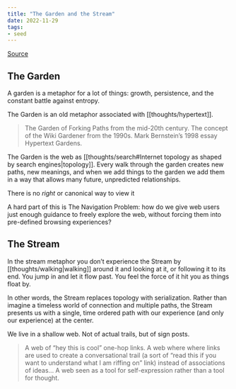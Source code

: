 ```yaml
---
title: "The Garden and the Stream"
date: 2022-11-29
tags:
- seed
---
```


[Source](https://hapgood.us/2015/10/17/the-garden-and-the-stream-a-technopastoral/)

## The Garden
A garden is a metaphor for a lot of things: growth, persistence, and the constant battle against entropy.

The Garden is an old metaphor associated with [[thoughts/hypertext]].

> The Garden of Forking Paths from the mid-20th century. The concept of the Wiki Gardener from the 1990s. Mark Bernstein’s 1998 essay Hypertext Gardens.

The Garden is the web as [[thoughts/search#Internet topology as shaped by search engines|topology]]. Every walk through the garden creates new paths, new meanings, and when we add things to the garden we add them in a way that allows many future, unpredicted relationships.

There is no *right* or canonical way to view it

A hard part of this is The Navigation Problem: how do we give web users just enough guidance to freely explore the web, without forcing them into pre-defined browsing experiences?

## The Stream
In the stream metaphor you don’t experience the Stream by [[thoughts/walking|walking]] around it and looking at it, or following it to its end. You jump in and let it flow past. You feel the force of it hit you as things float by.

In other words, the Stream replaces topology with serialization. Rather than imagine a timeless world of connection and multiple paths, the Stream presents us with a single, time ordered path with our experience (and only our experience) at the center.

We live in a shallow web. Not of actual trails, but of sign posts.

> A web of “hey this is cool” one-hop links. A web where where links are used to create a conversational trail (a sort of “read this if you want to understand what I am riffing on” link) instead of associations of ideas... A web seen as a tool for self-expression rather than a tool for thought.